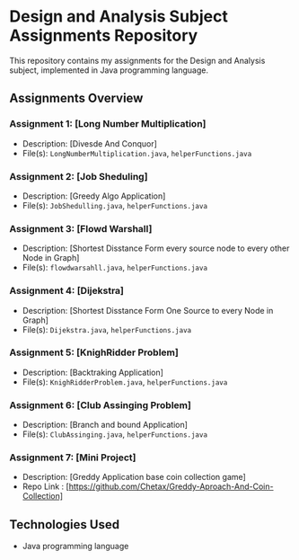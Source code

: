 # Design and Analysis Subject Assignments Repository

This repository contains my assignments for the Design and Analysis subject, implemented in Java programming language.

## Assignments Overview

### Assignment 1: [Long Number Multiplication]

- Description: [Divesde And Conquor]
- File(s): `LongNumberMultiplication.java`, `helperFunctions.java`


### Assignment 2: [Job Sheduling]

- Description: [Greedy Algo Application]
- File(s): `JobShedulling.java`, `helperFunctions.java`

  
### Assignment 3: [Flowd Warshall]

- Description: [Shortest Disstance Form every source node  to every  other Node in Graph]
- File(s): `flowdwarsahll.java`, `helperFunctions.java`


### Assignment 4: [Dijekstra]

- Description: [Shortest Disstance Form One Source to every Node in Graph]
- File(s): `Dijekstra.java`, `helperFunctions.java`

  
### Assignment 5: [KnighRidder Problem]

- Description: [Backtraking Application]
- File(s): `KnighRidderProblem.java`, `helperFunctions.java`


### Assignment 6: [Club Assinging Problem]

- Description: [Branch and bound Application]
- File(s): `ClubAssinging.java`, `helperFunctions.java`

### Assignment 7: [Mini Project]

- Description: [Greddy Application base coin collection game]
- Repo Link : [https://github.com/Chetax/Greddy-Aproach-And-Coin-Collection]


## Technologies Used

- Java programming language



